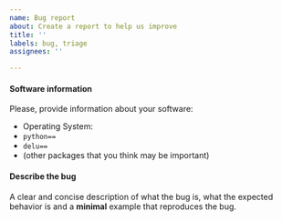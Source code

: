 ```yaml
---
name: Bug report
about: Create a report to help us improve
title: ''
labels: bug, triage
assignees: ''

---
```


#### Software information
Please, provide information about your software:
- Operating System:
- `python==`
- `delu==`
- (other packages that you think may be important)

#### Describe the bug
A clear and concise description of what the bug is, what the expected behavior is and a **minimal** example that reproduces the bug.
